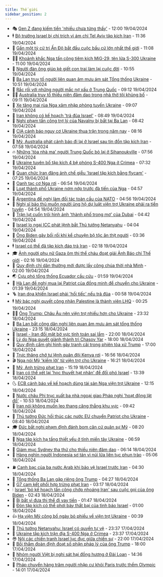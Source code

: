 ```yaml
---
title: Thế giới
sidebar_position: 2
---
```


<!-- vnexpress-the-gioi:START -->
- 🎭 [Gen Z đang kiếm tiền &#39;nhiều chưa từng thấy&#39;](https://vnexpress.net/gen-z-dang-kiem-tien-nhieu-chua-tung-thay-4735373.html) - 12:00 19/04/2024
- 🕴 [Bộ trưởng Israel bị chỉ trích vì ám chỉ Tel Aviv tập kích Iran](https://vnexpress.net/bo-truong-israel-bi-chi-trich-vi-am-chi-tel-aviv-tap-kich-iran-4736274.html) - 11:36 19/04/2024
- 🤭 [Gần một tỷ cử tri Ấn Độ bắt đầu cuộc bầu cử lớn nhất thế giới](https://vnexpress.net/gan-mot-ty-cu-tri-an-do-bat-dau-cuoc-bau-cu-lon-nhat-the-gioi-4736178.html) - 11:08 19/04/2024
- 🧑‍💻 [Khoảnh khắc Nga tấn công tiêm kích MiG-29, tên lửa S-300 Ukraine](https://vnexpress.net/khoanh-khac-nga-tan-cong-tiem-kich-mig-29-ten-lua-s-300-ukraine-4736307.html) - 11:00 19/04/2024
- 🦏 [Người đàn ông giúp kẻ giết con trai làm lại cuộc đời](https://vnexpress.net/nguoi-dan-ong-giup-ke-giet-con-trai-lam-lai-cuoc-doi-4736179.html) - 10:55 19/04/2024
- 🦒 [Ba Lan truy tố người liên quan âm mưu ám sát Tổng thống Ukraine](https://vnexpress.net/ba-lan-truy-to-nguoi-lien-quan-am-muu-am-sat-tong-thong-ukraine-4736281.html) - 10:51 19/04/2024
- 🌈 [Rắc rối với những người mắc nợ xấu ở Trung Quốc](https://vnexpress.net/rac-roi-voi-nhung-nguoi-mac-no-xau-o-trung-quoc-4735428.html) - 09:12 19/04/2024
- 🧑‍🏫 [Australia truy tố thiếu niên đâm dao trong nhà thờ tội khủng bố](https://vnexpress.net/australia-truy-to-thieu-nien-dam-dao-trong-nha-tho-toi-khung-bo-4736209.html) - 09:11 19/04/2024
- 🐲 [Xe tăng mai rùa Nga xâm nhập phòng tuyến Ukraine](https://vnexpress.net/xe-tang-mai-rua-nga-xam-nhap-phong-tuyen-ukraine-4736187.html) - 09:07 19/04/2024
- 🦒 [Iran không có kế hoạch &#39;trả đũa Israel&#39;](https://vnexpress.net/iran-khong-co-ke-hoach-tra-dua-israel-4736210.html) - 08:49 19/04/2024
- 🐻 [Nghi phạm tấn công trợ lý của Navalny bị bắt tại Ba Lan](https://vnexpress.net/nghi-pham-tan-cong-tro-ly-cua-navalny-bi-bat-tai-ba-lan-4736225.html) - 08:42 19/04/2024
- 🚀 [CIA cảnh báo nguy cơ Ukraine thua trận trong năm nay](https://vnexpress.net/cia-canh-bao-nguy-co-ukraine-thua-tran-trong-nam-nay-4736093.html) - 08:16 19/04/2024
- 🥰 [Mỹ, Australia phát cảnh báo đi lại ở Israel sau tin đồn tập kích Iran](https://vnexpress.net/my-australia-phat-canh-bao-di-lai-o-israel-sau-tin-don-tap-kich-iran-4736110.html) - 07:58 19/04/2024
- 🔥 [Những &#39;tòa nhà ma&#39; người Trung Quốc bỏ lại ở Sihanoukville](https://vnexpress.net/nhung-toa-nha-ma-nguoi-trung-quoc-bo-lai-o-sihanoukville-4735992.html) - 07:56 19/04/2024
- 🥳 [Ukraine tuyên bố tập kích 4 bệ phóng S-400 Nga ở Crimea](https://vnexpress.net/ukraine-tuyen-bo-tap-kich-4-be-phong-s-400-nga-o-crimea-4736061.html) - 07:32 19/04/2024
- 💼 [Quan chức Iran đăng ảnh chế giễu &#39;Israel tập kích bằng flycam&#39;](https://vnexpress.net/quan-chuc-iran-dang-anh-che-gieu-israel-tap-kich-bang-flycam-4736146.html) - 07:25 19/04/2024
- 🤡 [Oanh tạc cơ Nga rơi](https://vnexpress.net/oanh-tac-co-nga-roi-4736149.html) - 06:54 19/04/2024
- 🌁 [Loạt thành phố Ukraine nơm nớp trước đà tiến của Nga](https://vnexpress.net/loat-thanh-pho-ukraine-nom-nop-truoc-da-tien-cua-nga-4735227.html) - 04:57 19/04/2024
- 🤩 [Argentina đề nghị làm đối tác toàn cầu của NATO](https://vnexpress.net/argentina-de-nghi-lam-doi-tac-toan-cau-cua-nato-4736056.html) - 04:56 19/04/2024
- 🎉 [Nghị sĩ bảo thủ muốn người ủng hộ dự luật viện trợ Ukraine phải ra tiền tuyến](https://vnexpress.net/nghi-si-bao-thu-muon-nguoi-ung-ho-du-luat-vien-tro-ukraine-phai-ra-tien-tuyen-4735963.html) - 04:54 19/04/2024
- 🎉 [Trận lụt cuốn trôi hình ảnh &#39;thành phố trong mơ&#39; của Dubai](https://vnexpress.net/tran-lut-cuon-troi-hinh-anh-thanh-pho-trong-mo-cua-dubai-4735965.html) - 04:42 19/04/2024
- 🌁 [Israel lo ngại ICC phát lệnh bắt Thủ tướng Netanyahu](https://vnexpress.net/israel-lo-ngai-icc-phat-lenh-bat-thu-tuong-netanyahu-4736005.html) - 04:04 19/04/2024
- 🌊 [Ông Biden gây bối rối khi kể chuyện bộ tộc ăn thịt người](https://vnexpress.net/ong-biden-gay-boi-roi-khi-ke-chuyen-bo-toc-an-thit-nguoi-4735981.html) - 03:36 19/04/2024
- 🕴 [Israel có thể đã tập kích đáp trả Iran](https://vnexpress.net/israel-co-the-da-tap-kich-dap-tra-iran-4736002.html) - 02:18 19/04/2024
- 🎓 [Ảnh người phụ nữ Gaza ôm thi thể cháu đoạt giải Ảnh Báo chí Thế giới](https://vnexpress.net/anh-nguoi-phu-nu-gaza-om-thi-the-chau-doat-giai-anh-bao-chi-the-gioi-4735967.html) - 02:16 19/04/2024
- 🦩 [Quy định chỉ dân thường mới được lấy công chúa thời nhà Minh](https://vnexpress.net/quy-dinh-chi-dan-thuong-moi-duoc-lay-cong-chua-thoi-nha-minh-4735444.html) - 02:00 19/04/2024
- 🌏 [Cựu phó tổng thống Ecuador cầu cứu](https://vnexpress.net/cuu-pho-tong-thong-ecuador-cau-cuu-4735961.html) - 01:59 19/04/2024
- 🌋 [Hà Lan đề nghị mua lại Patriot của đồng minh để chuyển cho Ukraine](https://vnexpress.net/ha-lan-de-nghi-mua-lai-patriot-cua-dong-minh-de-chuyen-cho-ukraine-4735973.html) - 01:39 19/04/2024
- 🪜 [Iran dọa khiến Israel phải &#39;hối tiếc&#39; nếu trả đũa](https://vnexpress.net/iran-doa-khien-israel-phai-hoi-tiec-neu-tra-dua-4735946.html) - 00:58 19/04/2024
- 🕴 [Mỹ bác nghị quyết công nhận Palestine là thành viên LHQ](https://vnexpress.net/my-bac-nghi-quyet-cong-nhan-palestine-la-thanh-vien-lhq-4735938.html) - 00:25 19/04/2024
- 🧑‍🏫 [Ông Trump: Châu Âu nên viện trợ nhiều hơn cho Ukraine](https://vnexpress.net/ong-trump-chau-au-nen-vien-tro-nhieu-hon-cho-ukraine-4735935.html) - 23:32 18/04/2024
- 🌮 [Ba Lan bắt công dân nghi liên quan âm mưu ám sát tổng thống Ukraine](https://vnexpress.net/ba-lan-bat-cong-dan-nghi-lien-quan-am-muu-am-sat-tong-thong-ukraine-4735934.html) - 23:15 18/04/2024
- 🚦 [Israel - Iran đối mặt bờ vực tính toán sai lầm](https://vnexpress.net/israel-iran-doi-mat-bo-vuc-tinh-toan-sai-lam-4735225.html) - 22:00 18/04/2024
- 💫 [Lý do Nga quyết giành thành trì Chasov Yar](https://vnexpress.net/ly-do-nga-quyet-gianh-thanh-tri-chasov-yar-4735585.html) - 18:00 18/04/2024
- 🤡 [Quy định cấm ghi hình gây tranh cãi trong phiên tòa xử Trump](https://vnexpress.net/quy-dinh-cam-ghi-hinh-gay-tranh-cai-trong-phien-toa-xu-trump-4735463.html) - 17:00 18/04/2024
- 🦣 [Trực thăng chở tư lệnh quân đội Kenya rơi](https://vnexpress.net/truc-thang-cho-tu-lenh-quan-doi-kenya-roi-4735920.html) - 16:56 18/04/2024
- 🎬 [Nga nói Mỹ &#39;kiếm lời&#39; từ viện trợ cho Ukraine](https://vnexpress.net/nga-noi-my-kiem-loi-tu-vien-tro-cho-ukraine-4735888.html) - 16:21 18/04/2024
- 🎉 [Mỹ, Anh trừng phạt Iran](https://vnexpress.net/my-anh-trung-phat-iran-4735909.html) - 15:19 18/04/2024
- 🎡 [Iran có thể xét lại &#39;học thuyết hạt nhân&#39; để đối phó Israel](https://vnexpress.net/iran-co-the-xet-lai-hoc-thuyet-hat-nhan-de-doi-pho-israel-4735896.html) - 13:39 18/04/2024
- 🌜 [ECB cảnh báo về kế hoạch dùng tài sản Nga viện trợ Ukraine](https://vnexpress.net/ecb-canh-bao-ve-ke-hoach-dung-tai-san-nga-vien-tro-ukraine-4735890.html) - 12:15 18/04/2024
- 🎡 [Nước châu Phi trục xuất ba nhà ngoại giao Pháp nghi &#39;hoạt động lật đổ&#39;](https://vnexpress.net/nuoc-chau-phi-truc-xuat-ba-nha-ngoai-giao-phap-nghi-hoat-dong-lat-do-4735876.html) - 10:53 18/04/2024
- 🤗 [Iran nói không muốn leo thang căng thẳng khu vực](https://vnexpress.net/iran-noi-khong-muon-leo-thang-cang-thang-khu-vuc-4735851.html) - 09:42 18/04/2024
- 🦩 [Thủ tướng Đức hối thúc các nước EU chuyển Patriot cho Ukraine](https://vnexpress.net/thu-tuong-duc-hoi-thuc-cac-nuoc-eu-chuyen-patriot-cho-ukraine-4735836.html) - 08:40 18/04/2024
- 🎓 [Đức bắt nghi phạm định đánh bom căn cứ quân sự Mỹ](https://vnexpress.net/duc-bat-nghi-pham-dinh-danh-bom-can-cu-quan-su-my-4735835.html) - 08:20 18/04/2024
- 🌁 [Nga tập kích hạ tầng thiết yếu ở tỉnh miền tây Ukraine](https://vnexpress.net/nga-tap-kich-ha-tang-thiet-yeu-o-tinh-mien-tay-ukraine-4735831.html) - 06:59 18/04/2024
- 🤩 [Giám mục Sydney tha thứ cho thiếu niên đâm dao](https://vnexpress.net/giam-muc-sydney-tha-thu-cho-thieu-nien-dam-dao-4735783.html) - 06:14 18/04/2024
- 👹 [Hàng nghìn người Indonesia sơ tán vì núi lửa liên tục phun trào](https://vnexpress.net/hang-nghin-nguoi-indonesia-so-tan-vi-nui-lua-lien-tuc-phun-trao-4735812.html) - 05:06 18/04/2024
- ⛽️ [Canh bạc của ba nước Arab khi bảo vệ Israel trước Iran](https://vnexpress.net/canh-bac-cua-ba-nuoc-arab-khi-bao-ve-israel-truoc-iran-4735242.html) - 04:30 18/04/2024
- 🚀 [Tổng thống Ba Lan gặp riêng ông Trump](https://vnexpress.net/tong-thong-ba-lan-gap-rieng-ong-trump-4735778.html) - 04:27 18/04/2024
- 🎡 [G7 cam kết phối hợp trừng phạt Iran](https://vnexpress.net/g7-cam-ket-phoi-hop-trung-phat-iran-4735734.html) - 03:17 18/04/2024
- 🕯 [Israel &#39;bỏ kế hoạch tấn công chớp nhoáng Iran&#39; sau cuộc gọi của ông Biden](https://vnexpress.net/israel-bo-ke-hoach-tan-cong-chop-nhoang-iran-sau-cuoc-goi-cua-ong-biden-4735755.html) - 02:43 18/04/2024
- 🐻 [Bị bắt vì đưa thi thể đi vay tiền](https://vnexpress.net/bi-bat-vi-dua-thi-the-di-vay-tien-4735716.html) - 01:47 18/04/2024
- 🚦 [Đòn tập kích có thể phơi bày thất bại của tình báo Israel](https://vnexpress.net/don-tap-kich-co-the-phoi-bay-that-bai-cua-tinh-bao-israel-4735490.html) - 01:00 18/04/2024
- 👍 [Hạ viện Mỹ công bố ngày bỏ phiếu về viện trợ Ukraine](https://vnexpress.net/ha-vien-my-cong-bo-ngay-bo-phieu-ve-vien-tro-ukraine-4735722.html) - 00:39 18/04/2024
- 🚀 [Thủ tướng Netanyahu: Israel có quyền tự vệ](https://vnexpress.net/thu-tuong-netanyahu-israel-co-quyen-tu-ve-4735703.html) - 23:37 17/04/2024
- 🌮 [Ukraine tập kích trận địa S-400 Nga ở Crimea](https://vnexpress.net/ukraine-tap-kich-tran-dia-s-400-nga-o-crimea-4735709.html) - 23:37 17/04/2024
- 😎 [Nội các chiến tranh Israel lục đục giữa chiến sự](https://vnexpress.net/noi-cac-chien-tranh-israel-luc-duc-giua-chien-su-4734944.html) - 22:00 17/04/2024
- 🐲 [Bồi thẩm đoàn định đoạt số phận pháp lý của ông Trump](https://vnexpress.net/boi-tham-doan-dinh-doat-so-phan-phap-ly-cua-ong-trump-4735229.html) - 18:00 17/04/2024
- 💫 [Nhóm người Việt bị nghi sát hại đồng hương ở Đài Loan](https://vnexpress.net/nhom-nguoi-viet-bi-nghi-sat-hai-dong-huong-o-dai-loan-4735655.html) - 14:36 17/04/2024
- 👀 [Pháp chuyển hàng trăm người nhập cư khỏi Paris trước thềm Olympic](https://vnexpress.net/phap-chuyen-hang-tram-nguoi-nhap-cu-khoi-paris-truoc-them-olympic-4735652.html) - 14:01 17/04/2024<!-- vnexpress-the-gioi:END -->